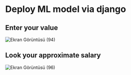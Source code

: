 # Deploy ML model via django

## Enter your value
![Ekran Görüntüsü (94)](https://user-images.githubusercontent.com/73115344/186688628-053a4280-8b2d-4e7b-a481-b861c77b54e7.png)


## Look your approximate salary
![Ekran Görüntüsü (96)](https://user-images.githubusercontent.com/73115344/186688791-caf55303-3a32-4a4a-a799-6f69a11b4c02.png)

